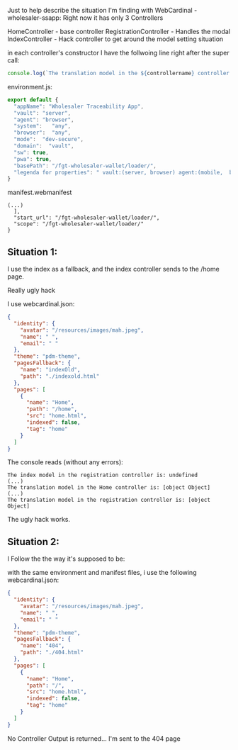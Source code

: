 Just to help describe the situation I'm finding with WebCardinal - wholesaler-ssapp:
Right now it has only 3 Controllers

HomeController - base controller
RegistrationController - Handles the modal
IndexController - Hack controller to get around the model setting situation

in each controller's constructor I have the follwoing line right after the super call:
```js
console.log(`The translation model in the ${controllername} controller is: ${WebCardinal.translations.en}`);
```

environment.js:

```js
export default {
  "appName": "Wholesaler Traceability App",
  "vault": "server",
  "agent": "browser",
  "system":   "any",
  "browser":  "any",
  "mode":  "dev-secure",
  "domain":  "vault",
  "sw": true,
  "pwa": true,
  "basePath": "/fgt-wholesaler-wallet/loader/",
  "legenda for properties": " vault:(server, browser) agent:(mobile,  browser)  system:(iOS, Android, any) browser:(Chrome, Firefox, any) mode:(autologin,dev-autologin, secure, dev-secure) sw:(true, false) pwa:(true, false)"
}
```

manifest.webmanifest
```
(...)
  ],
  "start_url": "/fgt-wholesaler-wallet/loader/",
  "scope": "/fgt-wholesaler-wallet/loader/"
}
```


## Situation 1:

I use the index as a fallback, and the index controller sends to the /home page.

Really ugly hack

I use webcardinal.json:
```json
{
  "identity": {
    "avatar": "/resources/images/mah.jpeg",
    "name": " ",
    "email": " "
  },
  "theme": "pdm-theme",
  "pagesFallback": {
    "name": "indexOld",
    "path": "./indexold.html"
  },
  "pages": [
    {
      "name": "Home",
      "path": "/home",
      "src": "home.html",
      "indexed": false,
      "tag": "home"
    }
  ]
}
```

The console reads (without any errors):
```
The index model in the registration controller is: undefined
(...)
The translation model in the Home controller is: [object Object]
(...)
The translation model in the registration controller is: [object Object]
```

The ugly hack works.

## Situation 2:

I Follow the the way it's supposed to be:

with the same environment and manifest files, i use the following webcardinal.json:
```json
{
  "identity": {
    "avatar": "/resources/images/mah.jpeg",
    "name": " ",
    "email": " "
  },
  "theme": "pdm-theme",
  "pagesFallback": {
    "name": "404",
    "path": "./404.html"
  },
  "pages": [
    {
      "name": "Home",
      "path": "/",
      "src": "home.html",
      "indexed": false,
      "tag": "home"
    }
  ]
}
```

No Controller Output is returned... I'm sent to the 404 page





